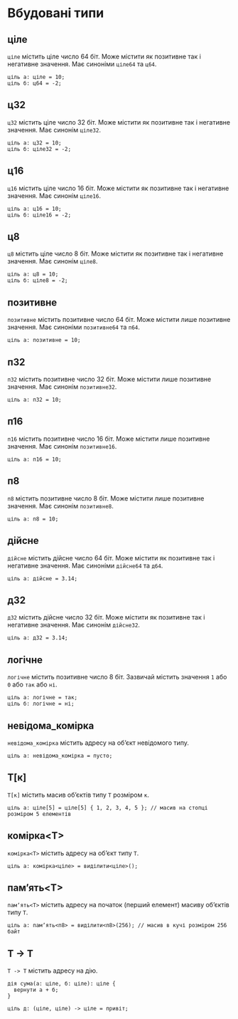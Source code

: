 # Вбудовані типи

## ціле

`ціле` містить ціле число 64 біт. Може містити як позитивне так і негативне значення. Має синоніми `ціле64` та `ц64`.

```ціль
ціль а: ціле = 10;
ціль б: ц64 = -2;
```

## ц32

`ц32` містить ціле число 32 біт. Може містити як позитивне так і негативне значення. Має синонім `ціле32`.

```ціль
ціль а: ц32 = 10;
ціль б: ціле32 = -2;
```

## ц16

`ц16` містить ціле число 16 біт. Може містити як позитивне так і негативне значення. Має синонім `ціле16`.

```ціль
ціль а: ц16 = 10;
ціль б: ціле16 = -2;
```

## ц8

`ц8` містить ціле число 8 біт. Може містити як позитивне так і негативне значення. Має синонім `ціле8`.

```ціль
ціль а: ц8 = 10;
ціль б: ціле8 = -2;
```

## позитивне

`позитивне` містить позитивне число 64 біт. Може містити лише позитивне значення. Має синоніми `позитивне64` та `п64`.

```ціль
ціль а: позитивне = 10;
```

## п32

`п32` містить позитивне число 32 біт. Може містити лише позитивне значення. Має синонім `позитивне32`.

```ціль
ціль а: п32 = 10;
```

## п16

`п16` містить позитивне число 16 біт. Може містити лише позитивне значення. Має синонім `позитивне16`.

```ціль
ціль а: п16 = 10;
```

## п8

`п8` містить позитивне число 8 біт. Може містити лише позитивне значення. Має синонім `позитивне8`.

```ціль
ціль а: п8 = 10;
```

## дійсне

`дійсне` містить дійсне число 64 біт. Може містити як позитивне так і негативне значення. Має синоніми `дійсне64` та
`д64`.

```ціль
ціль а: дійсне = 3.14;
```

## д32

`д32` містить дійсне число 32 біт. Може містити як позитивне так і негативне значення. Має синонім `дійсне32`.

```ціль
ціль а: д32 = 3.14;
```

## логічне

`логічне` містить позитивне число 8 біт. Зазвичай містить значення `1` або `0` або `так` або `ні`.

```ціль
ціль а: логічне = так;
ціль б: логічне = ні;
```

## невідома_комірка

`невідома_комірка` містить адресу на обʼєкт невідомого типу.

```ціль
ціль а: невідома_комірка = пусто;
```

## Т[к]

`Т[к]` містить масив обʼєктів типу `Т` розміром `к`.

```ціль
ціль а: ціле[5] = ціле[5] { 1, 2, 3, 4, 5 }; // масив на стопці розміром 5 елементів
```

## комірка<Т>

`комірка<Т>` містить адресу на обʼєкт типу `Т`.

```ціль
ціль а: комірка<ціле> = виділити<ціле>();
```

## памʼять<Т>

`памʼять<Т>` містить адресу на початок (перший елемент) масиву обʼєктів типу `Т`.

```ціль
ціль а: памʼять<п8> = виділити<п8>(256); // масив в кучі розміром 256 байт
```

## Т -> Т

`Т -> Т` містить адресу на дію.

```ціль
дія сума(а: ціле, б: ціле): ціле {
  вернути а + б;          
}

ціль д: (ціле, ціле) -> ціле = привіт;
```